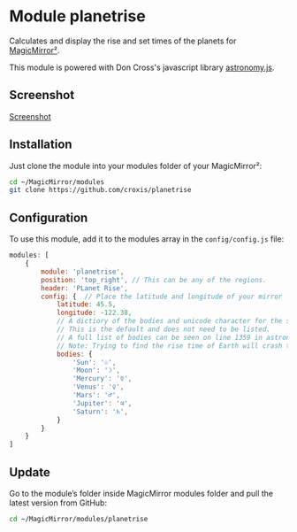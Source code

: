# Module planetrise

Calculates and display the rise and set times of the planets for [MagicMirror²](https://magicmirror.builders/).

This module is powered with Don Cross's javascript library [astronomy.js](https://github.com/cosinekitty/astronomy).

## Screenshot

[Screenshot](screenshot.png)

## Installation

Just clone the module into your modules folder of your MagicMirror²:

```bash
cd ~/MagicMirror/modules
git clone https://github.com/croxis/planetrise
```

## Configuration

To use this module, add it to the modules array in the `config/config.js` file:

```javascript
modules: [
    {
        module: 'planetrise',
        position: 'top_right', // This can be any of the regions.
        header: 'PLanet Rise',
        config: {  // Place the latitude and longitude of your mirror
            latitude: 45.5,
            longitude: -122.38,
            // A dictiory of the bodies and unicode character for the symbol
            // This is the default and does not need to be listed.
            // A full list of bodies can be seen on line 1359 in astronomy.js
            // Note: Trying to find the rise time of Earth will crash the module
            bodies: {
                'Sun': '☉',
                'Moon': '☽',
                'Mercury': '☿',
                'Venus': '♀',
                'Mars': '♂',
                'Jupiter': '♃',
                'Saturn': '♄',
            }
        }
    }
]
```

## Update

Go to the module’s folder inside MagicMirror modules folder and pull the latest version from GitHub:

```bash
cd ~/MagicMirror/modules/planetrise
```
